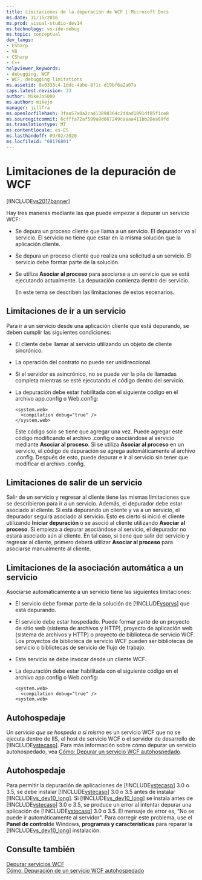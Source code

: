 ```yaml
---
title: Limitaciones de la depuración de WCF | Microsoft Docs
ms.date: 11/15/2016
ms.prod: visual-studio-dev14
ms.technology: vs-ide-debug
ms.topic: conceptual
dev_langs:
- FSharp
- VB
- CSharp
- C++
helpviewer_keywords:
- debugging, WCF
- WCF, debugging limitations
ms.assetid: 8e0333c4-1ddc-4abe-8f1c-d19bf6a2a07a
caps.latest.revision: 33
author: MikeJo5000
ms.author: mikejo
manager: jillfra
ms.openlocfilehash: 3faa57a0a2ca413898364c2d4ad1891df85f1ce8
ms.sourcegitcommit: 6cfffa72af599a9d667249caaaa411bb28ea69fd
ms.translationtype: MT
ms.contentlocale: es-ES
ms.lasthandoff: 09/02/2020
ms.locfileid: "68176801"
---
```

# <a name="limitations-on-wcf-debugging"></a>Limitaciones de la depuración de WCF
[!INCLUDE[vs2017banner](../includes/vs2017banner.md)]

Hay tres maneras mediante las que puede empezar a depurar un servicio WCF:  
  
- Se depura un proceso cliente que llama a un servicio. El depurador va al servicio. El servicio no tiene que estar en la misma solución que la aplicación cliente.  
  
- Se depura un proceso cliente que realiza una solicitud a un servicio. El servicio debe formar parte de la solución.  
  
- Se utiliza **Asociar al proceso** para asociarse a un servicio que se está ejecutando actualmente. La depuración comienza dentro del servicio.  
  
  En este tema se describen las limitaciones de estos escenarios.  
  
## <a name="limitations-on-stepping-into-a-service"></a>Limitaciones de ir a un servicio  
 Para ir a un servicio desde una aplicación cliente que está depurando, se deben cumplir las siguientes condiciones:  
  
- El cliente debe llamar al servicio utilizando un objeto de cliente sincrónico.  
  
- La operación del contrato no puede ser unidireccional.  
  
- Si el servidor es asincrónico, no se puede ver la pila de llamadas completa mientras se esté ejecutando el código dentro del servicio.  
  
- La depuración debe estar habilitada con el siguiente código en el archivo app.config o Web.config:  
  
    ```  
    <system.web>  
      <compilation debug="true" />  
    </system.web>  
    ```  
  
     Este código solo se tiene que agregar una vez. Puede agregar este código modificando el archivo .config o asociándose al servicio mediante **Asociar al proceso**. Si se utiliza **Asociar al proceso** en un servicio, el código de depuración se agrega automáticamente al archivo .config. Después de esto, puede depurar e ir al servicio sin tener que modificar el archivo .config.  
  
## <a name="limitations-on-stepping-out-of-a-service"></a>Limitaciones de salir de un servicio  
 Salir de un servicio y regresar al cliente tiene las mismas limitaciones que se describieron para ir a un servicio. Además, el depurador debe estar asociado al cliente. Si está depurando un cliente y va a un servicio, el depurador seguirá asociado al servicio. Esto es cierto si inició el cliente utilizando **Iniciar depuración** o se asoció al cliente utilizando **Asociar al proceso**. Si empieza a depurar asociándose al servicio, el depurador no estará asociado aún al cliente. En tal caso, si tiene que salir del servicio y regresar al cliente, primero deberá utilizar **Asociar al proceso** para asociarse manualmente al cliente.  
  
## <a name="limitations-on-automatic-attach-to-a-service"></a>Limitaciones de la asociación automática a un servicio  
 Asociarse automáticamente a un servicio tiene las siguientes limitaciones:  
  
- El servicio debe formar parte de la solución de [!INCLUDE[vsprvs](../includes/vsprvs-md.md)] que está depurando.  
  
- El servicio debe estar hospedado. Puede formar parte de un proyecto de sitio web (sistema de archivos y HTTP), proyecto de aplicación web (sistema de archivos y HTTP) o proyecto de biblioteca de servicio WCF. Los proyectos de biblioteca de servicio WCF pueden ser bibliotecas de servicio o bibliotecas de servicio de flujo de trabajo.  
  
- Este servicio se debe invocar desde un cliente WCF.  
  
- La depuración debe estar habilitada con el siguiente código en el archivo app.config o Web.config:  
  
    ```  
    <system.web>  
      <compilation debug="true" />  
    <system.web>  
    ```  
  
## <a name="self-hosting"></a>Autohospedaje  
 Un *servicio que se hospeda a sí mismo* es un servicio WCF que no se ejecuta dentro de IIS, el host de servicio WCF o el servidor de desarrollo de [!INCLUDE[vstecasp](../includes/vstecasp-md.md)]. Para más información sobre cómo depurar un servicio autohospedado, vea [Cómo: Depurar un servicio WCF autohospedado](../debugger/how-to-debug-a-self-hosted-wcf-service.md).  
  
## <a name="self-hosting"></a>Autohospedaje  
 Para permitir la depuración de aplicaciones de [!INCLUDE[vstecasp](../includes/vstecasp-md.md)] 3.0 o 3.5, se debe instalar [!INCLUDE[vstecasp](../includes/vstecasp-md.md)] 3.0 o 3.5 antes de instalar [!INCLUDE[vs_dev10_long](../includes/vs-dev10-long-md.md)]. Si [!INCLUDE[vs_dev10_long](../includes/vs-dev10-long-md.md)] se instala antes de [!INCLUDE[vstecasp](../includes/vstecasp-md.md)] 3.0 o 3.5, se produce un error al intentar depurar una aplicación de [!INCLUDE[vstecasp](../includes/vstecasp-md.md)] 3.0 o 3.5. El mensaje de error es, "No se puede ir automáticamente al servidor". Para corregir este problema, use el **Panel de control**de Windows, **programas y características** para reparar la [!INCLUDE[vs_dev10_long](../includes/vs-dev10-long-md.md)] instalación.  
  
## <a name="see-also"></a>Consulte también  
 [Depurar servicios WCF](../debugger/debugging-wcf-services.md)   
 [Cómo: Depuración de un servicio WCF autohospedado](../debugger/how-to-debug-a-self-hosted-wcf-service.md)
